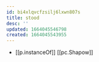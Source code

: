 ```yaml
---
id: bi4xlqvcfzsilj6lxwn807s
title: stood
desc: ''
updated: 1664045546798
created: 1664045543955
---
```


- [[p.instanceOf]] [[pc.Shapow]]